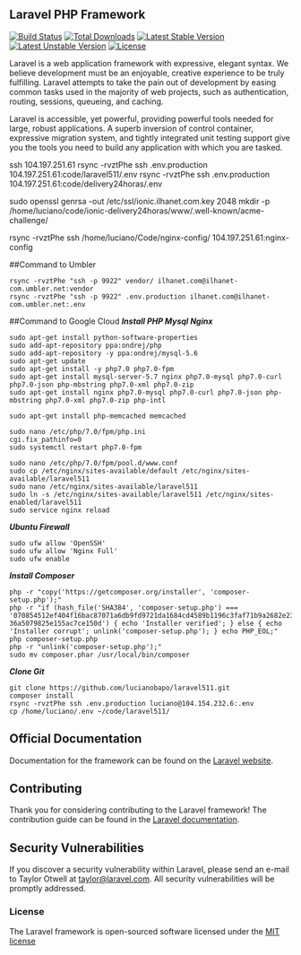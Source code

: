 ## Laravel PHP Framework

[![Build Status](https://travis-ci.org/laravel/framework.svg)](https://travis-ci.org/laravel/framework)
[![Total Downloads](https://poser.pugx.org/laravel/framework/d/total.svg)](https://packagist.org/packages/laravel/framework)
[![Latest Stable Version](https://poser.pugx.org/laravel/framework/v/stable.svg)](https://packagist.org/packages/laravel/framework)
[![Latest Unstable Version](https://poser.pugx.org/laravel/framework/v/unstable.svg)](https://packagist.org/packages/laravel/framework)
[![License](https://poser.pugx.org/laravel/framework/license.svg)](https://packagist.org/packages/laravel/framework)


Laravel is a web application framework with expressive, elegant syntax. We believe development must be an enjoyable, creative experience to be truly fulfilling. Laravel attempts to take the pain out of development by easing common tasks used in the majority of web projects, such as authentication, routing, sessions, queueing, and caching.

Laravel is accessible, yet powerful, providing powerful tools needed for large, robust applications. A superb inversion of control container, expressive migration system, and tightly integrated unit testing support give you the tools you need to build any application with which you are tasked.

ssh 104.197.251.61
rsync -rvztPhe ssh .env.production 104.197.251.61:code/laravel511/.env
rsync -rvztPhe ssh .env.production 104.197.251.61:code/delivery24horas/.env

sudo openssl genrsa -out /etc/ssl/ionic.ilhanet.com.key 2048
mkdir -p /home/luciano/code/ionic-delivery24horas/www/.well-known/acme-challenge/


rsync -rvztPhe ssh /home/luciano/Code/nginx-config/ 104.197.251.61:nginx-config

##Command to Umbler
```shell
rsync -rvztPhe "ssh -p 9922" vendor/ ilhanet.com@ilhanet-com.umbler.net:vendor
rsync -rvztPhe "ssh -p 9922" .env.production ilhanet.com@ilhanet-com.umbler.net:.env
```

##Command to Google Cloud
***Install PHP Mysql Nginx***
```shell
sudo apt-get install python-software-properties
sudo add-apt-repository ppa:ondrej/php
sudo add-apt-repository -y ppa:ondrej/mysql-5.6
sudo apt-get update
sudo apt-get install -y php7.0 php7.0-fpm
sudo apt-get install mysql-server-5.7 nginx php7.0-mysql php7.0-curl php7.0-json php-mbstring php7.0-xml php7.0-zip
sudo apt-get install nginx php7.0-mysql php7.0-curl php7.0-json php-mbstring php7.0-xml php7.0-zip php-intl

sudo apt-get install php-memcached memcached

sudo nano /etc/php/7.0/fpm/php.ini
cgi.fix_pathinfo=0
sudo systemctl restart php7.0-fpm

sudo nano /etc/php/7.0/fpm/pool.d/www.conf
sudo cp /etc/nginx/sites-available/default /etc/nginx/sites-available/laravel511
sudo nano /etc/nginx/sites-available/laravel511
sudo ln -s /etc/nginx/sites-available/laravel511 /etc/nginx/sites-enabled/laravel511
sudo service nginx reload
```

***Ubuntu Firewall***
```shell
sudo ufw allow 'OpenSSH'
sudo ufw allow 'Nginx Full'
sudo ufw enable
```

***Install Composer***
```shell
php -r "copy('https://getcomposer.org/installer', 'composer-setup.php');"
php -r "if (hash_file('SHA384', 'composer-setup.php') === '070854512ef404f16bac87071a6db9fd9721da1684cd4589b1196c3faf71b9a2682e2311b
36a5079825e155ac7ce150d') { echo 'Installer verified'; } else { echo 'Installer corrupt'; unlink('composer-setup.php'); } echo PHP_EOL;"
php composer-setup.php
php -r "unlink('composer-setup.php');"
sudo mv composer.phar /usr/local/bin/composer
```

***Clone Git***
```shell
git clone https://github.com/lucianobapo/laravel511.git
composer install
rsync -rvztPhe ssh .env.production luciano@104.154.232.6:.env
cp /home/luciano/.env ~/code/laravel511/
```

## Official Documentation

Documentation for the framework can be found on the [Laravel website](http://laravel.com/docs).

## Contributing

Thank you for considering contributing to the Laravel framework! The contribution guide can be found in the [Laravel documentation](http://laravel.com/docs/contributions).

## Security Vulnerabilities

If you discover a security vulnerability within Laravel, please send an e-mail to Taylor Otwell at taylor@laravel.com. All security vulnerabilities will be promptly addressed.

### License

The Laravel framework is open-sourced software licensed under the [MIT license](http://opensource.org/licenses/MIT)
